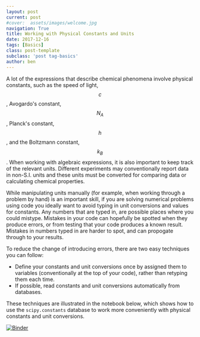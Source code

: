 ```yaml
---
layout: post
current: post
#cover:  assets/images/welcome.jpg
navigation: True
title: Working with Physical Constants and Units
date: 2017-12-16
tags: [Basics]
class: post-template
subclass: 'post tag-basics'
author: ben 
---
```


A lot of the expressions that describe chemical phenomena involve physical constants, such as the speed of light, $$c$$, Avogardo's constant, $$N_A$$, Planck's constant, $$h$$, and the Boltzmann constant, $$k_B$$. When working with algebraic expressions, it is also important to keep track of the relevant units. Different experiments may conventionally report data in non-S.I. units and these units must be converted for comparing data or calculating chemical properties. 

While manipulating units manually (for example, when working through a problem by hand) is an important skill, if you are solving numerical problems using code you ideally want to avoid typing in unit conversions and values for constants. Any numbers that are typed in, are possible places where you could mistype. Mistakes in your code can hopefully be spotted when they produce errors, or from testing that your code produces a known result. Mistakes in numbers typed in are harder to spot, and can propogate through to your results.

To reduce the change of introducing errors, there are two easy techniques you can follow:

- Define your constants and unit conversions once by assigned them to variables (conventionally at the top of your code), rather than retyping them each time. 
- If possible, read constants and unit conversions automatically from databases. 

These techniques are illustrated in the notebook below, which shows how to use the <code>scipy.constants</code> database to work more conveniently with physical constants and unit conversions. 

[![Binder](https://mybinder.org/badge.svg)](https://mybinder.org/v2/gh/bjmorgan/python_in_chemistry/master?filepath=General/Working%20with%20units%20and%20physical%20constants.ipynb)
